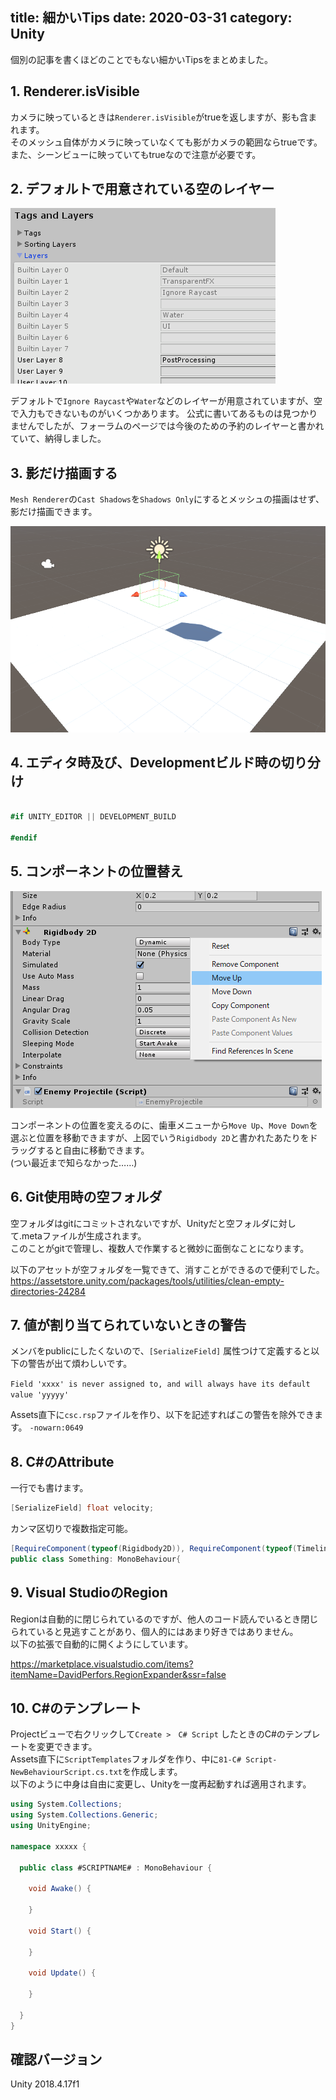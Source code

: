 title: 細かいTips
date: 2020-03-31
category: Unity
---

個別の記事を書くほどのことでもない細かいTipsをまとめました。

## 1. Renderer.isVisible

カメラに映っているときは`Renderer.isVisible`がtrueを返しますが、影も含まれます。  
そのメッシュ自体がカメラに映っていなくても影がカメラの範囲ならtrueです。  
また、シーンビューに映っていてもtrueなので注意が必要です。


## 2. デフォルトで用意されている空のレイヤー

![layers](/img/2020-03-31-unity-tips/layers.png)

デフォルトで`Ignore Raycast`や`Water`などのレイヤーが用意されていますが、空で入力もできないものがいくつかあります。
公式に書いてあるものは見つかりませんでしたが、フォーラムのページでは今後のための予約のレイヤーと書かれていて、納得しました。


## 3. 影だけ描画する

`Mesh Renderer`の`Cast Shadows`を`Shadows Only`にするとメッシュの描画はせず、影だけ描画できます。

![Shadows Only](/img/2020-03-31-unity-tips/shadowonly.png)


## 4. エディタ時及び、Developmentビルド時の切り分け

```csharp

#if UNITY_EDITOR || DEVELOPMENT_BUILD

#endif

```


## 5. コンポーネントの位置替え

![layers](/img/2020-03-31-unity-tips/MoveUpDown.png)

コンポーネントの位置を変えるのに、歯車メニューから`Move Up`、`Move Down`を選ぶと位置を移動できますが、上図でいう`Rigidbody 2D`と書かれたあたりをドラッグすると自由に移動できます。  
(つい最近まで知らなかった……)



## 6. Git使用時の空フォルダ

空フォルダはgitにコミットされないですが、Unityだと空フォルダに対して.metaファイルが生成されます。  
このことがgitで管理し、複数人で作業すると微妙に面倒なことになります。

以下のアセットが空フォルダを一覧できて、消すことができるので便利でした。
https://assetstore.unity.com/packages/tools/utilities/clean-empty-directories-24284

## 7. 値が割り当てられていないときの警告

メンバをpublicにしたくないので、`[SerializeField]` 属性つけて定義すると以下の警告が出て煩わしいです。

`Field 'xxxx' is never assigned to, and will always have its default value 'yyyyy'  `

Assets直下に`csc.rsp`ファイルを作り、以下を記述すればこの警告を除外できます。
`-nowarn:0649`

## 8. C#のAttribute

一行でも書けます。

```csharp
[SerializeField] float velocity;
```

カンマ区切りで複数指定可能。

```csharp
[RequireComponent(typeof(Rigidbody2D)), RequireComponent(typeof(Timeline))]
public class Something: MonoBehaviour{
```

## 9. Visual StudioのRegion

Regionは自動的に閉じられているのですが、他人のコード読んでいるとき閉じられていると見逃すことがあり、個人的にはあまり好きではありません。  
以下の拡張で自動的に開くようにしています。

https://marketplace.visualstudio.com/items?itemName=DavidPerfors.RegionExpander&ssr=false


## 10. C#のテンプレート

Projectビューで右クリックして`Create >　C# Script` したときのC#のテンプレートを変更できます。  
Assets直下に`ScriptTemplates`フォルダを作り、中に`81-C# Script-NewBehaviourScript.cs.txt`を作成します。  
以下のように中身は自由に変更し、Unityを一度再起動すれば適用されます。

```csharp
using System.Collections;
using System.Collections.Generic;
using UnityEngine;

namespace xxxxx {

  public class #SCRIPTNAME# : MonoBehaviour {

    void Awake() {

    }

    void Start() {

    }

    void Update() {

    }

  }
}

```


## 確認バージョン

Unity 2018.4.17f1